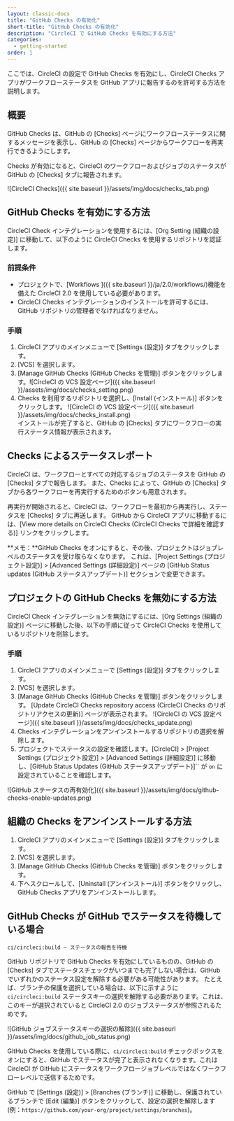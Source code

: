 ```yaml
---
layout: classic-docs
title: "GitHub Checks の有効化"
short-title: "GitHub Checks の有効化"
description: "CircleCI で GitHub Checks を有効にする方法"
categories:
  - getting-started
order: 1
---
```


ここでは、CircleCI の設定で GitHub Checks を有効にし、CircleCI Checks アプリがワークフローステータスを GitHub アプリに報告するのを許可する方法を説明します。

## 概要

GitHub Checks は、GitHub の [Checks] ページにワークフローステータスに関するメッセージを表示し、GitHub の [Checks] ページからワークフローを再実行できるようにします。

Checks が有効になると、CircleCI のワークフローおよびジョブのステータスが GitHub の [Checks] タブに報告されます。

![CircleCI Checks]({{ site.baseurl }}/assets/img/docs/checks_tab.png)

## GitHub Checks を有効にする方法

CircleCI Check インテグレーションを使用するには、[Org Setting (組織の設定)] に移動して、以下のように CircleCI Checks を使用するリポジトリを認証します。

### 前提条件

- プロジェクトで、[Workflows ]({{ site.baseurl }}/ja/2.0/workflows/)機能を備えた CircleCI 2.0 を使用している必要があります。
- CircleCI Checks インテグレーションのインストールを許可するには、GitHub リポジトリの管理者でなければなりません。

### 手順

1. CircleCI アプリのメインメニューで [Settings (設定)] タブをクリックします。
2. [VCS] を選択します。 
3. [Manage GitHub Checks (GitHub Checks を管理)] ボタンをクリックします。![CircleCI の VCS 設定ページ]({{ site.baseurl }}/assets/img/docs/checks_setting.png)
4. Checks を利用するリポジトリを選択し、[Install (インストール)] ボタンをクリックします。 ![CircleCI の VCS 設定ページ]({{ site.baseurl }}/assets/img/docs/checks_install.png)  
    インストールが完了すると、GitHub の [Checks] タブにワークフローの実行ステータス情報が表示されます。 

## Checks によるステータスレポート

CircleCI は、ワークフローとすべての対応するジョブのステータスを GitHub の [Checks] タブで報告します。 また、Checks によって、GitHub の [Checks] タブから各ワークフローを再実行するためのボタンも用意されます。

再実行が開始されると、CircleCI は、ワークフローを最初から再実行し、ステータスを [Checks] タブに再送します。 GitHub から CircleCI アプリに移動するには、[View more details on CircleCI Checks (CircleCI Checks で詳細を確認する)] リンクをクリックします。

**メモ：**GitHub Checks をオンにすると、その後、プロジェクトはジョブレベルのステータスを受け取らなくなります。 これは、[Project Settings (プロジェクト設定)] > [Advanced Settings (詳細設定)] ページの [GitHub Status updates (GitHub ステータスアップデート)] セクションで変更できます。

## プロジェクトの GitHub Checks を無効にする方法

CircleCI Check インテグレーションを無効にするには、[Org Settings (組織の設定)] ページに移動した後、以下の手順に従って CircleCI Checks を使用しているリポジトリを削除します。

### 手順

1. CircleCI アプリのメインメニューで [Settings (設定)] タブをクリックします。
2. [VCS] を選択します。 
3. [Manage GitHub Checks (GitHub Checks を管理)] ボタンをクリックします。 [Update CircleCI Checks repository access (CircleCI Checks のリポジトリアクセスの更新)] ページが表示されます。 ![CircleCI の VCS 設定ページ]({{ site.baseurl }}/assets/img/docs/checks_update.png)
4. Checks インテグレーションをアンインストールするリポジトリの選択を解除します。
5. プロジェクトでステータスの設定を確認します。[CircleCI] > [Project Settings (プロジェクト設定)] > [Advanced Settings (詳細設定)] に移動し、[GitHub Status Updates (GitHub ステータスアップデート)]`` が `on` に設定されていることを確認します。

![GitHub ステータスの再有効化]({{ site.baseurl }}/assets/img/docs/github-checks-enable-updates.png)

## 組織の Checks をアンインストールする方法

1. CircleCI アプリのメインメニューで [Settings (設定)] タブをクリックします。
2. [VCS] を選択します。
3. [Manage GitHub Checks (GitHub Checks を管理)] ボタンをクリックします。
4. 下へスクロールして、[Uninstall (アンインストール)] ボタンをクリックし、GitHub Checks アプリをアンインストールします。

## GitHub Checks が GitHub でステータスを待機している場合

`ci/circleci:build — ステータスの報告を待機`

GitHub リポジトリで GitHub Checks を有効にしているものの、GitHub の [Checks] タブでステータスチェックがいつまでも完了しない場合は、GitHub でいずれかのステータス設定を解除する必要がある可能性があります。 たとえば、ブランチの保護を選択している場合は、以下に示すように `ci/circleci:build` ステータスキーの選択を解除する必要があります。これは、このキーが選択されていると CircleCI 2.0 のジョブステータスが参照されるためです。

![GitHub ジョブステータスキーの選択の解除]({{ site.baseurl }}/assets/img/docs/github_job_status.png)

GitHub Checks を使用している際に、`ci/circleci:build` チェックボックスをオンにすると、GitHub でステータスが完了と表示されなくなります。これは CircleCI が GitHub にステータスをワークフロージョブレベルではなくワークフローレベルで送信するためです。

GitHub で [Settings (設定)] > [Branches (ブランチ)] に移動し、保護されているブランチで [Edit (編集)] ボタンをクリックして、設定の選択を解除します (例：`https://github.com/your-org/project/settings/branches`)。